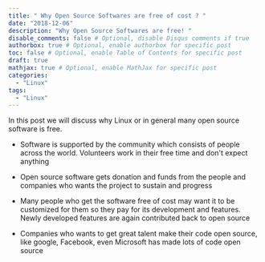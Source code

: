 ```yaml
---
title: " Why Open Source Softwares are free of cost ? "
date: "2018-12-06"
description: "Why Open Source Softwares are free! "
disable_comments: false # Optional, disable Disqus comments if true
authorbox: true # Optional, enable authorbox for specific post
toc: false # Optional, enable Table of Contents for specific post
draft: true
mathjax: true # Optional, enable MathJax for specific post
categories:
  - "Linux"
tags:
  - "Linux"
---
```


In this post we will discuss why Linux or in general many open source software is free.

- Software is supported by the community which consists of people across the world. Volunteers work in their free time and don't expect anything

- Open source software gets donation and funds from the people and companies who wants the project to sustain and progress

- Many people who get the software free of cost may want it to be customized for them so they pay for its development and features. Newly developed features are again contributed back to open source

- Companies who wants to get great talent make their code open source, like google, Facebook, even Microsoft has made lots of code open source

